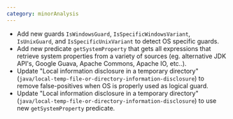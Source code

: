 ```yaml
---
category: minorAnalysis
---
```

 * Add new guards `IsWindowsGuard`, `IsSpecificWindowsVariant`, `IsUnixGuard`, and `IsSpecificUnixVariant` to detect OS specific guards.
 * Add new predicate `getSystemProperty` that gets all expressions that retrieve system properties from a variety of sources (eg. alternative JDK API's, Google Guava, Apache Commons, Apache IO, etc..).
 * Update "Local information disclosure in a temporary directory" (`java/local-temp-file-or-directory-information-disclosure`) to remove false-positives when OS is properly used as logical guard.
 * Update "Local information disclosure in a temporary directory" (`java/local-temp-file-or-directory-information-disclosure`) to use new `getSystemProperty` predicate.
 